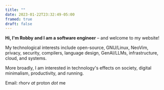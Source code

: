 ```yaml
---
title: ""
date: 2023-01-22T23:32:49-05:00
framed: true
draft: false
---
```


__Hi, I'm Robby and I am a software engineer__ – and welcome to my website!

My technological interests include open-source, GNU/Linux, NeoVim, privacy, security,
compilers, language design, GenAI/LLMs, infrastructure, cloud, and systems.

More broadly, I am interested in technology's effects on society, digital minimalism,
productivity, and running.

Email: rhorv _at_ proton _dot_ me

